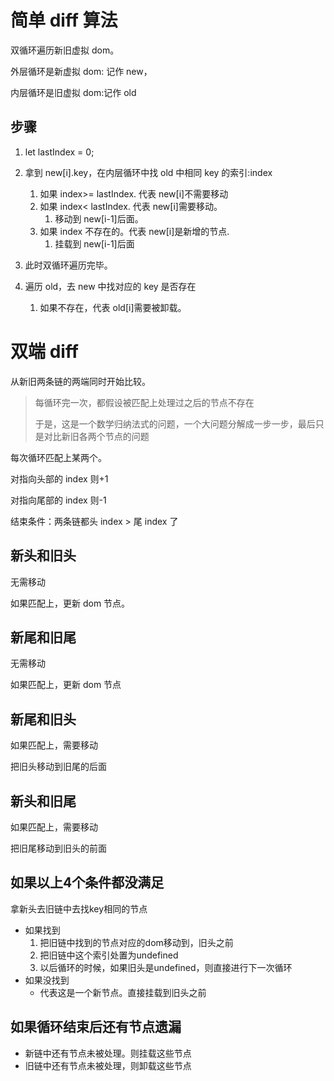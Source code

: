# 简单 diff 算法

双循环遍历新旧虚拟 dom。

外层循环是新虚拟 dom: 记作 new，

内层循环是旧虚拟 dom:记作 old

## 步骤

1. let lastIndex = 0;

2. 拿到 new[i].key，在内层循环中找 old 中相同 key 的索引:index
   1. 如果 index>= lastIndex. 代表 new[i]不需要移动
   2. 如果 index< lastIndex. 代表 new[i]需要移动。
      1. 移动到 new[i-1]后面。
   3. 如果 index 不存在的。代表 new[i]是新增的节点.
      1. 挂载到 new[i-1]后面
3. 此时双循环遍历完毕。
4. 遍历 old，去 new 中找对应的 key 是否存在
   1. 如果不存在，代表 old[i]需要被卸载。

# 双端 diff

从新旧两条链的两端同时开始比较。

> 每循环完一次，都假设被匹配上处理过之后的节点不存在
>
> 于是，这是一个数学归纳法式的问题，一个大问题分解成一步一步，最后只是对比新旧各两个节点的问题

每次循环匹配上某两个。

对指向头部的 index 则+1

对指向尾部的 index 则-1

结束条件：两条链都头 index > 尾 index 了

## 新头和旧头

无需移动

如果匹配上，更新 dom 节点。

## 新尾和旧尾

无需移动

如果匹配上，更新 dom 节点

## 新尾和旧头

如果匹配上，需要移动

把旧头移动到旧尾的后面

## 新头和旧尾

如果匹配上，需要移动

把旧尾移动到旧头的前面

## 如果以上4个条件都没满足

拿新头去旧链中去找key相同的节点

- 如果找到
  1. 把旧链中找到的节点对应的dom移动到，旧头之前
  2. 把旧链中这个索引处置为undefined
  3. 以后循环的时候，如果旧头是undefined，则直接进行下一次循环
- 如果没找到
  - 代表这是一个新节点。直接挂载到旧头之前

## 如果循环结束后还有节点遗漏

- 新链中还有节点未被处理。则挂载这些节点
- 旧链中还有节点未被处理，则卸载这些节点
